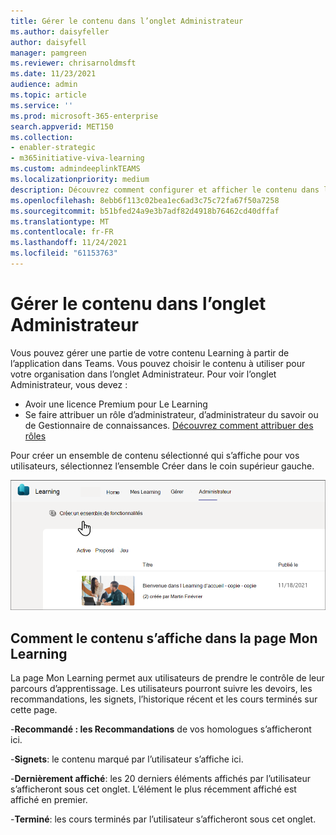 ```yaml
---
title: Gérer le contenu dans l’onglet Administrateur
ms.author: daisyfeller
author: daisyfell
manager: pamgreen
ms.reviewer: chrisarnoldmsft
ms.date: 11/23/2021
audience: admin
ms.topic: article
ms.service: ''
ms.prod: microsoft-365-enterprise
search.appverid: MET150
ms.collection:
- enabler-strategic
- m365initiative-viva-learning
ms.custom: admindeeplinkTEAMS
ms.localizationpriority: medium
description: Découvrez comment configurer et afficher le contenu dans les onglets Administrateur et Mes Learning dans Le Learning.
ms.openlocfilehash: 8ebb6f113c02bea1ec6ad3c75c72fa67f50a7258
ms.sourcegitcommit: b51bfed24a9e3b7adf82d4918b76462cd40dffaf
ms.translationtype: MT
ms.contentlocale: fr-FR
ms.lasthandoff: 11/24/2021
ms.locfileid: "61153763"
---
```

# <a name="manage-content-in-the-admin-tab"></a>Gérer le contenu dans l’onglet Administrateur

Vous pouvez gérer une partie de votre contenu Learning à partir de l’application dans Teams. Vous pouvez choisir le contenu à utiliser pour votre organisation dans l’onglet Administrateur. Pour voir l’onglet Administrateur, vous devez :

- Avoir une licence Premium pour Le Learning
- Se faire attribuer un rôle d’administrateur, d’administrateur du savoir ou de Gestionnaire de connaissances. [Découvrez comment attribuer des rôles](/exchange/permissions/role-group-members)

Pour créer un ensemble de contenu sélectionné qui s’affiche pour vos utilisateurs, sélectionnez l’ensemble Créer dans le coin supérieur gauche. 

![Image du bouton Créer un ensemble de fonctionnalités.](../media/learning/admin-tab-small.png)

## <a name="how-content-shows-up-in-the-my-learning-page"></a>Comment le contenu s’affiche dans la page Mon Learning

La page Mon Learning permet aux utilisateurs de prendre le contrôle de leur parcours d’apprentissage. Les utilisateurs pourront suivre les devoirs, les recommandations, les signets, l’historique récent et les cours terminés sur cette page.

-**Recommandé : les Recommandations** de vos homologues s’afficheront ici.

-**Signets**: le contenu marqué par l’utilisateur s’affiche ici.

-**Dernièrement affiché**: les 20 derniers éléments affichés par l’utilisateur s’afficheront sous cet onglet. L’élément le plus récemment affiché est affiché en premier.

-**Terminé**: les cours terminés par l’utilisateur s’afficheront sous cet onglet.
